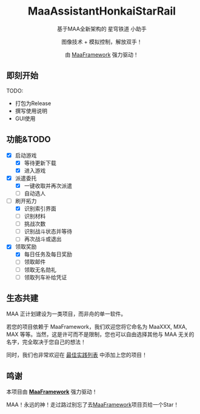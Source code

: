 <div align="center">

# MaaAssistantHonkaiStarRail

基于MAA全新架构的 星穹铁道 小助手

图像技术 + 模拟控制，解放双手！

由 [MaaFramework](https://github.com/MaaAssistantArknights/MaaFramework) 强力驱动！

</div>


## 即刻开始

TODO:

- 打包为Release
- 撰写使用说明
- GUI使用

## 功能&TODO

- [x] 启动游戏
    - [x] 等待更新下载
    - [x] 进入游戏
- [x] 派遣委托
    - [x] 一键收取并再次派遣
    - [ ] 自动选人
- [ ] 刷开拓力
    - [x] 识别索引界面
    - [ ] 识别材料
    - [ ] 挑战次数
    - [ ] 识别战斗状态并等待
    - [ ] 再次战斗或退出
- [x] 领取奖励
    - [x] 每日任务及每日奖励
    - [ ] 领取邮件
    - [ ] 领取无名勋礼
    - [ ] 领取列车补给凭证

## 生态共建

MAA 正计划建设为一类项目，而非舟的单一软件。

若您的项目依赖于 MaaFramework，我们欢迎您将它命名为 MaaXXX, MXA, MAX 等等。当然，这是许可而不是限制，您也可以自由选择其他与 MAA 无关的名字，完全取决于您自己的想法！

同时，我们也非常欢迎在 [最佳实践列表](https://github.com/MaaXYZ/MaaFramework#%E6%9C%80%E4%BD%B3%E5%AE%9E%E8%B7%B5) 中添加上您的项目！

## 鸣谢

本项目由 **[MaaFramework](https://github.com/MaaXYZ/MaaFramework)** 强力驱动！

MAA！永远的神！走过路过别忘了去[MaaFramework](https://github.com/MaaXYZ/MaaFramework)项目页给一个Star！

